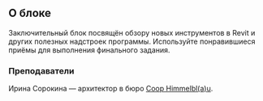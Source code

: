 ## О блоке

Заключительный блок посвящён обзору новых инструментов в Revit и других полезных надстроек программы. Используйте понравившиеся приёмы для выполнения финального задания.

### Преподаватели

Ирина Сорокина — архитектор в бюро [Coop Himmelbl(a)u](https://coop-himmelblau.at/).
